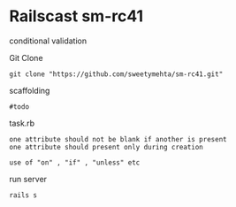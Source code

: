Railscast sm-rc41
==================

conditional validation 

Git Clone
```
git clone "https://github.com/sweetymehta/sm-rc41.git"
```
scaffolding
```
#todo
```
task.rb
```
one attribute should not be blank if another is present
one attribute should present only during creation

use of "on" , "if" , "unless" etc
```
run server
```
rails s
```
